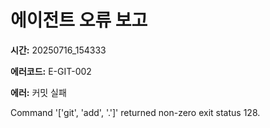# 에이전트 오류 보고

**시간:** 20250716_154333

**에러코드:** E-GIT-002

**에러:** 커밋 실패

Command '['git', 'add', '.']' returned non-zero exit status 128.